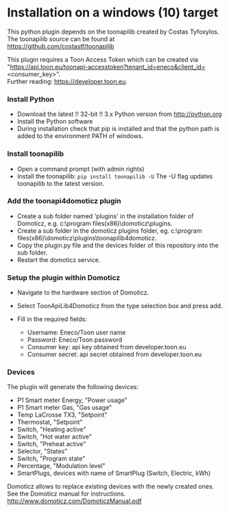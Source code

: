 # Installation on a windows (10) target
This python plugin depends on the toonapilib created by Costas Tyfoxylos.<br>
The toonapilib source can be found at https://github.com/costastf/toonapilib

This plugin requires a Toon Access Token which can be created via "https://api.toon.eu/toonapi-accesstoken?tenant_id=eneco&client_id=<consumer_key>".<br>
Further reading: https://developer.toon.eu.

### Install Python
* Download the latest !! 32-bit !! 3.x Python version from http://python.org
* Install the Python software
* During installation check that pip is installed and that the python path is added to the environment PATH of windows.

### Install toonapilib
* Open a command prompt (with admin rights)
* Install the toonapilib: `pip install toonapilib -U` The -U flag updates toonapilib to the latest version.

### Add the toonapi4domoticz plugin
* Create a sub folder named 'plugins' in the installation folder of Domoticz, e.g. c:\program files(x86)\domoticz\plugins.
* Create a sub folder in the domoticz plugins folder, eg. c:\program files(x86)\domoticz\plugins\toonapilib4domoticz.
* Copy the plugin.py file and the devices folder of this repository into the sub folder.
* Restart the domoticz service.

### Setup the plugin within Domoticz
* Navigate to the hardware section of Domoticz.
* Select ToonApiLib4Domoticz from the type selection box and press add.

* Fill in the required fields:
  - Username: Eneco/Toon user name
  - Password: Eneco/Toon password
  - Consumer key: api key obtained from developer.toon.eu
  - Consumer secret: api secret obtained from developer.toon.eu

### Devices
The plugin will generate the following devices:
* P1 Smart meter Energy, "Power usage"
* P1 Smart meter Gas, "Gas usage"
* Temp LaCrosse TX3, "Setpoint"
* Thermostat, "Setpoint"
* Switch, "Heating active"
* Switch, "Hot water active"
* Switch, "Preheat active"
* Selector, "States"
* Switch, "Program state"
* Percentage, "Modulation level"
* SmartPlugs, devices with name of SmartPlug (Switch, Electric, kWh)

Domoticz allows to replace existing devices with the newly created ones.
See the Domoticz manual for instructions. http://www.domoticz.com/DomoticzManual.pdf
